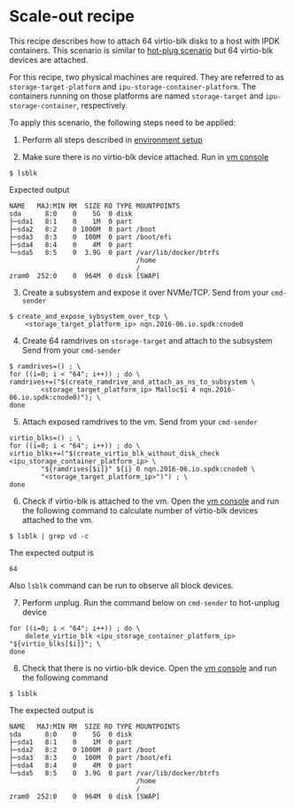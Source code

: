 # Scale-out recipe

This recipe describes how to attach 64 virtio-blk disks to a host
with IPDK containers. This scenario is similar to
[hot-plug scenario](hot-plug.md) but 64 virtio-blk devices are attached.

For this recipe, two physical machines are required.
They are referred to as `storage-target-platform` and `ipu-storage-container-platform`.
The containers running on those platforms are named `storage-target` and
`ipu-storage-container`, respectively.

To apply this scenario, the following steps need to be applied:

1. Perform all steps described in [environment setup](../environment_setup.md)

2. Make sure there is no virtio-blk device attached.
Run in [vm console](../environment_setup.md#vm-console)
```
$ lsblk
```
Expected output
```
NAME   MAJ:MIN RM  SIZE RO TYPE MOUNTPOINTS
sda      8:0    0    5G  0 disk
├─sda1   8:1    0    1M  0 part
├─sda2   8:2    0 1000M  0 part /boot
├─sda3   8:3    0  100M  0 part /boot/efi
├─sda4   8:4    0    4M  0 part
└─sda5   8:5    0  3.9G  0 part /var/lib/docker/btrfs
                                /home
                                /
zram0  252:0    0  964M  0 disk [SWAP]
```

3. Create a subsystem and expose it over NVMe/TCP.
Send from your `cmd-sender`
```
$ create_and_expose_sybsystem_over_tcp \
	<storage_target_platform_ip> nqn.2016-06.io.spdk:cnode0
```

4. Create 64 ramdrives on `storage-target` and attach to the subsystem
Send from your `cmd-sender`
```
$ ramdrives=() ; \
for ((i=0; i < "64"; i++)) ; do \
ramdrives+=("$(create_ramdrive_and_attach_as_ns_to_subsystem \
        <storage_target_platform_ip> Malloc$i 4 nqn.2016-06.io.spdk:cnode0)"); \
done
```

5. Attach exposed ramdrives to the vm.
Send from your `cmd-sender`
```
virtio_blks=() ; \
for ((i=0; i < "64"; i++)) ; do \
virtio_blks+=("$(create_virtio_blk_without_disk_check <ipu_storage_container_platform_ip> \
        "${ramdrives[$i]}" ${i} 0 nqn.2016-06.io.spdk:cnode0 \
        "<storage_target_platform_ip>")") ; \
done
```

6. Check if virtio-blk is attached to the vm.
Open the [vm console](../environment_setup.md#vm-console) and run the following command
to calculate number of virtio-blk devices attached to the vm.
```
$ lsblk | grep vd -c
```
The expected output is
```
64
```
Also `lsblk` command can be run to observe all block devices.

7. Perform unplug.
Run the command below on `cmd-sender` to hot-unplug device
```
for ((i=0; i < "64"; i++)) ; do \
    delete_virtio_blk <ipu_storage_container_platform_ip> "${virtio_blks[$i]}"; \
done
```

8. Check that there is no virtio-blk device.
Open the [vm console](../environment_setup.md#vm-console) and run the following command
```
$ lsblk
```
The expected output is
```
NAME   MAJ:MIN RM  SIZE RO TYPE MOUNTPOINTS
sda      8:0    0    5G  0 disk
├─sda1   8:1    0    1M  0 part
├─sda2   8:2    0 1000M  0 part /boot
├─sda3   8:3    0  100M  0 part /boot/efi
├─sda4   8:4    0    4M  0 part
└─sda5   8:5    0  3.9G  0 part /var/lib/docker/btrfs
                                /home
                                /
zram0  252:0    0  964M  0 disk [SWAP]
```
